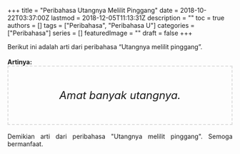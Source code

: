 +++
title = "Peribahasa Utangnya Melilit Pinggang"
date = 2018-10-22T03:37:00Z
lastmod = 2018-12-05T11:13:31Z
description = ""
toc = true
authors = []
tags = ["Peribahasa", "Peribahasa U"]
categories = ["Peribahasa"]
series = []
featuredImage = ""
draft = false
+++

<div dir="ltr" style="text-align: left;" trbidi="on"><div style="text-align: justify;">Berikut ini adalah arti dari peribahasa “Utangnya melilit pinggang”.</div><br /><div style="text-align: justify;"><b>Artinya:</b></div><div style="border: 2px dashed #ddd; font-size: 24px; height: auto; margin: 0 auto; padding: 50px; text-align: center; width: auto;"><i>Amat banyak utangnya.</i></div><div style="text-align: justify;"><br /></div><div style="text-align: justify;">Demikian arti dari peribahasa "Utangnya melilit pinggang". Semoga bermanfaat. </div></div>
